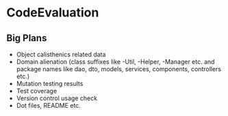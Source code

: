 # CodeEvaluation

## Big Plans

- Object calisthenics related data
- Domain alienation (class suffixes like -Util, -Helper, -Manager etc. and package names like dao, dto, models, services, components, controllers etc.)
- Mutation testing results
- Test coverage
- Version control usage check
- Dot files, README etc.